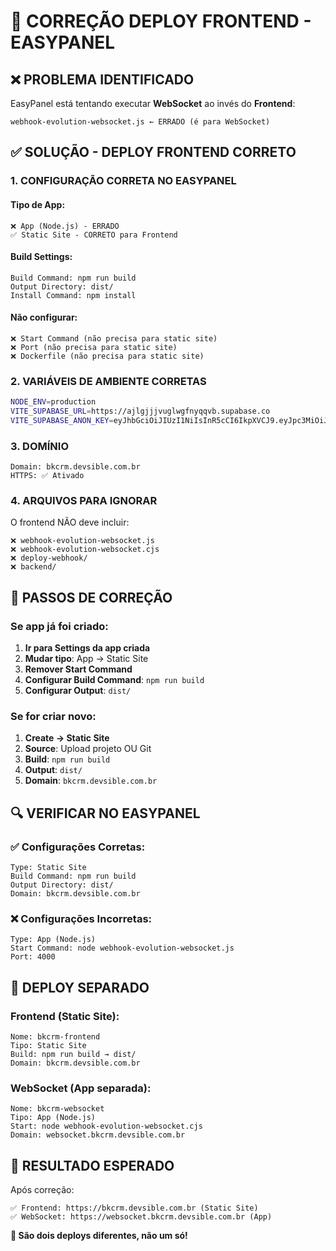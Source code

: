 # 🚨 CORREÇÃO DEPLOY FRONTEND - EASYPANEL

## ❌ PROBLEMA IDENTIFICADO
EasyPanel está tentando executar **WebSocket** ao invés do **Frontend**:
```
webhook-evolution-websocket.js ← ERRADO (é para WebSocket)
```

## ✅ SOLUÇÃO - DEPLOY FRONTEND CORRETO

### 1. **CONFIGURAÇÃO CORRETA NO EASYPANEL**

#### Tipo de App:
```
❌ App (Node.js) - ERRADO
✅ Static Site - CORRETO para Frontend
```

#### Build Settings:
```
Build Command: npm run build
Output Directory: dist/
Install Command: npm install
```

#### Não configurar:
```
❌ Start Command (não precisa para static site)
❌ Port (não precisa para static site)  
❌ Dockerfile (não precisa para static site)
```

### 2. **VARIÁVEIS DE AMBIENTE CORRETAS**
```bash
NODE_ENV=production
VITE_SUPABASE_URL=https://ajlgjjjvuglwgfnyqqvb.supabase.co
VITE_SUPABASE_ANON_KEY=eyJhbGciOiJIUzI1NiIsInR5cCI6IkpXVCJ9.eyJpc3MiOiJzdXBhYmFzZSIsInJlZiI6ImFqbGdqamp2dWdsd2dmbnlxcXZiIiwicm9sZSI6ImFub24iLCJpYXQiOjE3NDk1NDMxNjYsImV4cCI6MjA2NTExOTE2Nn0.5VqVHCHYmFu1Df3NbdaC7MJJjE9Mv_vgx7pfO-VgTQs
```

### 3. **DOMÍNIO**
```
Domain: bkcrm.devsible.com.br
HTTPS: ✅ Ativado
```

### 4. **ARQUIVOS PARA IGNORAR**
O frontend NÃO deve incluir:
```
❌ webhook-evolution-websocket.js
❌ webhook-evolution-websocket.cjs  
❌ deploy-webhook/
❌ backend/
```

## 🎯 **PASSOS DE CORREÇÃO**

### Se app já foi criado:
1. **Ir para Settings da app criada**
2. **Mudar tipo**: App → Static Site
3. **Remover Start Command**
4. **Configurar Build Command**: `npm run build`
5. **Configurar Output**: `dist/`

### Se for criar novo:
1. **Create → Static Site**
2. **Source**: Upload projeto OU Git
3. **Build**: `npm run build`  
4. **Output**: `dist/`
5. **Domain**: `bkcrm.devsible.com.br`

## 🔍 **VERIFICAR NO EASYPANEL**

### ✅ Configurações Corretas:
```
Type: Static Site
Build Command: npm run build
Output Directory: dist/
Domain: bkcrm.devsible.com.br
```

### ❌ Configurações Incorretas:
```
Type: App (Node.js)
Start Command: node webhook-evolution-websocket.js
Port: 4000
```

## 🚀 **DEPLOY SEPARADO**

### Frontend (Static Site):
```
Nome: bkcrm-frontend
Tipo: Static Site  
Build: npm run build → dist/
Domain: bkcrm.devsible.com.br
```

### WebSocket (App separada):
```
Nome: bkcrm-websocket
Tipo: App (Node.js)
Start: node webhook-evolution-websocket.cjs
Domain: websocket.bkcrm.devsible.com.br
```

## 🎉 **RESULTADO ESPERADO**

Após correção:
```
✅ Frontend: https://bkcrm.devsible.com.br (Static Site)
✅ WebSocket: https://websocket.bkcrm.devsible.com.br (App)
```

**🎯 São dois deploys diferentes, não um só!** 